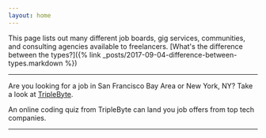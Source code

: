 ```yaml
---
layout: home
---
```


This page lists out many different job boards, gig services, communities, and consulting agencies available to freelancers.
[What's the difference between the types?]({% link _posts/2017-09-04-difference-between-types.markdown %})

---

Are you looking for a job in San Francisco Bay Area or New York, NY? Take a look at [TripleByte](https://triplebyte.com/iv/cQCz3qM/cp).

An online coding quiz from TripleByte can land you job offers from top tech companies.

---